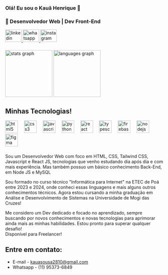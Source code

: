 ### Olá! Eu sou o Kauã Henrique 👋
### 🚀 Desenvolvedor Web | Dev Front-End

<div align="left">
  <a href="https://www.linkedin.com/in/kau%C3%A3-henrique-78259a259/" target="_blank">
    <img src="https://raw.githubusercontent.com/maurodesouza/profile-readme-generator/master/src/assets/icons/social/linkedin/default.svg" width="52" height="40" alt="linkedin logo"  />
  </a>
  <a href="https://api.whatsapp.com/send/?phone=5511953736849&text=Ol%C3%A1%20gostaria%20de%20conversar%20com%20o%20%20Kau%C3%A3!" target="_blank">
    <img src="https://raw.githubusercontent.com/maurodesouza/profile-readme-generator/master/src/assets/icons/social/whatsapp/default.svg" width="52" height="40" alt="whatsapp logo"  />
  </a>
  <a href="https://www.instagram.com/kaua.dev?igsh=MXB5NGlqczhnNXZ5cA==" target="_blank">
    <img src="https://raw.githubusercontent.com/maurodesouza/profile-readme-generator/master/src/assets/icons/social/instagram/default.svg" width="52" height="40" alt="instagram logo"  />
  </a>
</div>

###

###

<div align="left">
  <img src="https://github-readme-stats.vercel.app/api?username=devkauahsg&hide_title=false&hide_rank=false&show_icons=true&include_all_commits=true&count_private=true&disable_animations=false&theme=dracula&locale=en&hide_border=true&order=1" height="150" alt="stats graph"  />
  <img src="https://github-readme-stats.vercel.app/api/top-langs?username=devkauahsg&locale=en&hide_title=false&layout=compact&card_width=320&langs_count=4&theme=dracula&hide_border=true&order=2" height="150" alt="languages graph"  />
</div>

###
## Minhas Tecnologias!

<div style="display: inline_block">
<div align="left">
  <img src="https://cdn.jsdelivr.net/gh/devicons/devicon/icons/html5/html5-original.svg" height="40" alt="html5 logo"  />
  <img width="12" />
  <img src="https://cdn.jsdelivr.net/gh/devicons/devicon/icons/css3/css3-original.svg" height="40" alt="css3 logo"  />
  <img width="12" />
  <img src="https://cdn.jsdelivr.net/gh/devicons/devicon/icons/javascript/javascript-plain.svg" height="40" alt="javascript logo"  />
  <img width="12" />
  <img src="https://cdn.jsdelivr.net/gh/devicons/devicon/icons/python/python-plain.svg" height="40" alt="python logo"  />
  <img width="12" />
  <img src="https://cdn.jsdelivr.net/gh/devicons/devicon/icons/react/react-original.svg" height="40" alt="react logo"  />
  <img width="12" />
  <img src="https://cdn.jsdelivr.net/gh/devicons/devicon/icons/typescript/typescript-original.svg" height="40" alt="typescript logo"  />
  <img width="12" />
  <img src="https://cdn.jsdelivr.net/gh/devicons/devicon/icons/firebase/firebase-plain.svg" height="40" alt="firebase logo"  />
  <img width="12" />
  <img src="https://cdn.jsdelivr.net/gh/devicons/devicon/icons/nodejs/nodejs-original.svg" height="40" alt="nodejs logo"  />
  <img width="12" />
  <img src="https://cdn.jsdelivr.net/gh/devicons/devicon/icons/figma/figma-original.svg" height="40" alt="figma logo"  />
</div>

###
Sou um Desenvolvedor Web com foco em HTML, CSS, Tailwind CSS, Javascript e React JS, tecnologias que venho estudando dia após dia e com mais experiência. Mas também possuo um básico conhecimento Back-End, em Node JS e MySQL

Sou formado no curso técnico "Informática para Internet" na ETEC de Poá entre 2023 e 2024, onde conheci essas linguagens e mais alguns outros conhecimentos técnicos.
Agora estou cursando a minha graduação em Análise e Desenvolvimento de Sistemas na Universidade de Mogi das Cruzes!

Me considero um Dev dedicado e focado no aprendizado, sempre buscando por novos conhecimentos e novas tecnologias para aprimorar ainda mais as minhas habilidades. Estou pronto para superar qualquer desafio!
<br>
Disponível para Freelancer!

## Entre em contato:
- E-mail - kauasousa2810@gmail.com<br>
- Whatsapp - (11) 95373-6849
